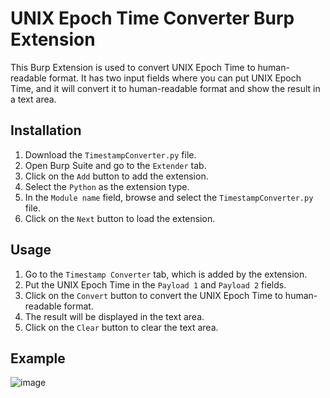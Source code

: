 # UNIX Epoch Time Converter Burp Extension

This Burp Extension is used to convert UNIX Epoch Time to human-readable format. It has two input fields where you can put UNIX Epoch Time, and it will convert it to human-readable format and show the result in a text area.

## Installation

1. Download the `TimestampConverter.py` file.
2. Open Burp Suite and go to the `Extender` tab.
3. Click on the `Add` button to add the extension.
4. Select the `Python` as the extension type.
5. In the `Module name` field, browse and select the `TimestampConverter.py` file.
6. Click on the `Next` button to load the extension.

## Usage

1. Go to the `Timestamp Converter` tab, which is added by the extension.
2. Put the UNIX Epoch Time in the `Payload 1` and `Payload 2` fields.
3. Click on the `Convert` button to convert the UNIX Epoch Time to human-readable format.
4. The result will be displayed in the text area.
5. Click on the `Clear` button to clear the text area.

## Example
![image](https://user-images.githubusercontent.com/23627154/215253697-765da4e0-a7aa-4dc5-a8ba-321f77e04bd6.png)


